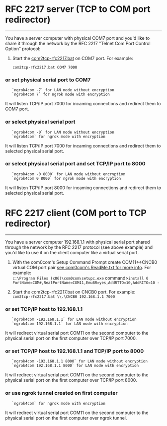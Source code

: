 # RFC 2217 server (TCP to COM port redirector)
--------------------------------------------

You have a server computer with physical COM7 port and you'd like to share it
through the network by the RFC 2217 "Telnet Com Port Control Option" protocol:

  1. Start the [com2tcp-rfc2217.bat](https://com0com.sourceforge.net/hub4com/ReadMe.txt) on COM7 port. For example:

       `com2tcp-rfc2217.bat COM7 7000`
 ### or set physical serial port to COM7
       `ngrok4com -7` for LAN mode without encryption
       `ngrok4com 7` for ngrok mode with encryption

  It will listen TCP/IP port 7000 for incaming connections and
  redirect them to COM7 port.<br>

### or select physical serial port
       `ngrok4com -0` for LAN mode without encryption
       `ngrok4com` for ngrok mode with encryption

  It will listen TCP/IP port 7000 for incaming connections and
  redirect them to selected physical serial port.<br>

### or select physical serial port and set TCP/IP port to 8000
       `ngrok4com -0 8000` for LAN mode without encryption
       `ngrok4com 0 8000` for ngrok mode with encryption

  It will listen TCP/IP port 8000 for incaming connections and
  redirect them to selected physical serial port.

# RFC 2217 client (COM port to TCP redirector)
--------------------------------------------

You have a server computer 192.168.1.1 with physical serial port
shared through the network by the RFC 2217 protocol (see above example) and
you'd like to use it on the client computer like a virtual serial port.

  1. With the com0com's Setup Command Prompt create COM11<->CNCB0 virtual
     COM port pair [see com0com's ReadMe.txt for more info](https://com0com.sourceforge.net/com0com/ReadMe.txt). For example:<br>
       `c:\Program Files (x86)\com0com\setupc.exe`
       command>`install 0 PortName=COM#,RealPortName=COM11,EmuBR=yes,AddRTTO=10,AddRITO=10 -`

  2. Start the com2tcp-rfc2217.bat on CNCB0 port. For example:<br>
       `com2tcp-rfc2217.bat \\.\CNCB0 192.168.1.1 7000`
### or set TCP/IP host to 192.168.1.1
       `ngrok4com -192.168.1.1` for LAN mode without encryption
       `ngrok4com 192.168.1.1` for LAN mode with encryption
 
  It will redirect virtual serial port COM11 on the second computer to the
  physical serial port on the first computer over TCP/IP port 7000.<br>

### or set TCP/IP host to 192.168.1.1 and TCP/IP port to 8000
       `ngrok4com -192.168.1.1 8000` for LAN mode without encryption
       `ngrok4com 192.168.1.1 8000` for LAN mode with encryption

  It will redirect virtual serial port COM11 on the second computer to the
  physical serial port on the first computer over TCP/IP port 8000.<br>

### or use ngrok tunnel created on first computer
       `ngrok4com` for ngrok mode with encryption

  It will redirect virtual serial port COM11 on the second computer to the
  physical serial port on the first computer over ngrok tunnel.
